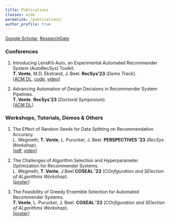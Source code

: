 ```yaml
---
title: Publications
classes: wide
permalink: /publications/
author_profile: true
---
```


[Google Scholar](https://scholar.google.com/citations?user=xcZpreUAAAAJ&hl=en&oi=ao), [ResearchGate](https://www.researchgate.net/profile/Tobias-Vente)


### Conferences

1. Introducing LensKit-Auto, an Experimental Automated Recommender System (AutoRecSys) Toolkit.  
**T. Vente**, M.D. Ekstrand, J. Beel. **RecSys'23** (_Demo Track_).  
\[[ACM DL](https://dl.acm.org/doi/10.1145/3604915.3610656), [code](https://github.com/ISG-Siegen/lenskit-auto), [video](https://www.youtube.com/watch?v=OTZAb8E_IZI&t=4s)\]  

2. Advancing Automation of Design Decisions in Recommender System Pipelines.  
**T. Vente**. **RecSys'23** (_Doctoral Symposium_).  
\[[ACM DL](https://dl.acm.org/doi/abs/10.1145/3604915.3608886)]


### Workshops, Tutorials, Demos & Others

1. The Effect of Random Seeds for Data Splitting on Recommendation Accuracy. 	
L. Wegmeth, **T. Vente**, L. Purucker, J. Beel. **PERSPECTIVES '23** (_RecSys Workshop_).  
\[[pdf](https://ceur-ws.org/Vol-3476/paper4.pdf), [video](https://perspectives-ws.github.io/2023/videos/#the-effect-of-random-seeds-for-data-splitting-on-recommendation-accuracy)\]  

2. The Challenges of Algorithm Selection and Hyperparameter Optimization for Recommender Systems. 	
L. Wegmeth, **T. Vente**, J.Beel **COSEAL '23** (_COnfiguration and SElection of ALgorithms Workshop_).  
\[[poster](https://www.researchgate.net/publication/373825532_The_Challenges_of_Algorithm_Selection_and_Hyperparameter_Optimization_for_Recommender_Systems)\]  

3. The Feasibility of Greedy Ensemble Selection for Automated Recommender Systems.  
**T. Vente**, L. Purucker, J. Beel. **COSEAL '22** (_COnfiguration and SElection of ALgorithms Workshop_).  
\[[poster](https://www.researchgate.net/publication/373841225_The_Feasibility_of_Greedy_Ensemble_Selection_for_Automated_Recommender_Systems)\]


